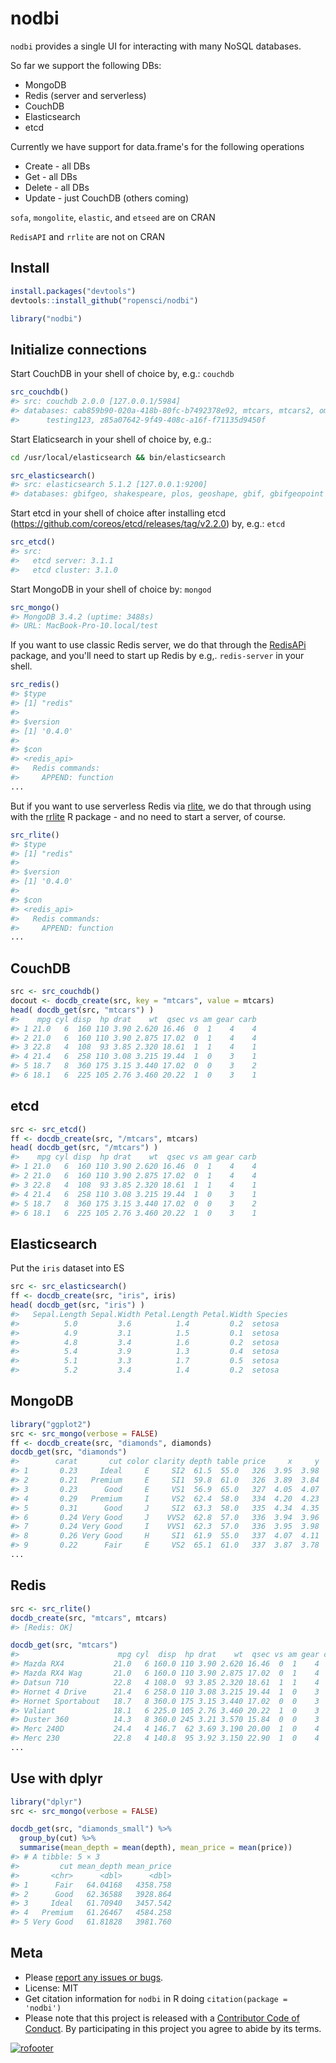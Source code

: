 nodbi
=====




`nodbi` provides a single UI for interacting with many NoSQL databases. 

So far we support the following DBs:

* MongoDB
* Redis (server and serverless)
* CouchDB
* Elasticsearch
* etcd

Currently we have support for data.frame's for the following operations

* Create - all DBs
* Get - all DBs
* Delete - all DBs
* Update - just CouchDB (others coming)

`sofa`, `mongolite`, `elastic`, and `etseed` are on CRAN

`RedisAPI` and `rrlite` are not on CRAN

## Install


```r
install.packages("devtools")
devtools::install_github("ropensci/nodbi")
```


```r
library("nodbi")
```

## Initialize connections

Start CouchDB in your shell of choice by, e.g.: `couchdb`


```r
src_couchdb()
#> src: couchdb 2.0.0 [127.0.0.1/5984]
#> databases: cab859b90-020a-418b-80fc-b7492378e92, mtcars, mtcars2, omdb,
#>      testing123, z85a07642-9f49-408c-a16f-f71135d9450f
```

Start Elaticsearch in your shell of choice by, e.g.:

```sh
cd /usr/local/elasticsearch && bin/elasticsearch
```


```r
src_elasticsearch()
#> src: elasticsearch 5.1.2 [127.0.0.1:9200]
#> databases: gbifgeo, shakespeare, plos, geoshape, gbif, gbifgeopoint
```

Start etcd in your shell of choice after installing etcd (https://github.com/coreos/etcd/releases/tag/v2.2.0) by, e.g.: `etcd`


```r
src_etcd()
#> src:
#>   etcd server: 3.1.1
#>   etcd cluster: 3.1.0
```

Start MongoDB in your shell of choice by: `mongod`


```r
src_mongo()
#> MongoDB 3.4.2 (uptime: 3488s)
#> URL: MacBook-Pro-10.local/test
```

If you want to use classic Redis server, we do that through the [RedisAPi][redisapi] 
package, and you'll need to start up Redis by e.g,. `redis-server` in your shell. 


```r
src_redis()
#> $type
#> [1] "redis"
#> 
#> $version
#> [1] '0.4.0'
#> 
#> $con
#> <redis_api>
#>   Redis commands:
#>     APPEND: function
...
```

But if you want to use serverless Redis via [rlite][rlite], we do that through using 
with the [rrlite][rrlite] R package - and no need to start a server, of course.


```r
src_rlite()
#> $type
#> [1] "redis"
#> 
#> $version
#> [1] '0.4.0'
#> 
#> $con
#> <redis_api>
#>   Redis commands:
#>     APPEND: function
...
```

## CouchDB


```r
src <- src_couchdb()
docout <- docdb_create(src, key = "mtcars", value = mtcars)
head( docdb_get(src, "mtcars") )
#>    mpg cyl disp  hp drat    wt  qsec vs am gear carb
#> 1 21.0   6  160 110 3.90 2.620 16.46  0  1    4    4
#> 2 21.0   6  160 110 3.90 2.875 17.02  0  1    4    4
#> 3 22.8   4  108  93 3.85 2.320 18.61  1  1    4    1
#> 4 21.4   6  258 110 3.08 3.215 19.44  1  0    3    1
#> 5 18.7   8  360 175 3.15 3.440 17.02  0  0    3    2
#> 6 18.1   6  225 105 2.76 3.460 20.22  1  0    3    1
```

## etcd




```r
src <- src_etcd()
ff <- docdb_create(src, "/mtcars", mtcars)
head( docdb_get(src, "/mtcars") )
#>    mpg cyl disp  hp drat    wt  qsec vs am gear carb
#> 1 21.0   6  160 110 3.90 2.620 16.46  0  1    4    4
#> 2 21.0   6  160 110 3.90 2.875 17.02  0  1    4    4
#> 3 22.8   4  108  93 3.85 2.320 18.61  1  1    4    1
#> 4 21.4   6  258 110 3.08 3.215 19.44  1  0    3    1
#> 5 18.7   8  360 175 3.15 3.440 17.02  0  0    3    2
#> 6 18.1   6  225 105 2.76 3.460 20.22  1  0    3    1
```

## Elasticsearch

Put the `iris` dataset into ES




```r
src <- src_elasticsearch()
ff <- docdb_create(src, "iris", iris)
head( docdb_get(src, "iris") )
#>   Sepal.Length Sepal.Width Petal.Length Petal.Width Species
#>          5.0         3.6          1.4         0.2  setosa
#>          4.9         3.1          1.5         0.1  setosa
#>          4.8         3.4          1.6         0.2  setosa
#>          5.4         3.9          1.3         0.4  setosa
#>          5.1         3.3          1.7         0.5  setosa
#>          5.2         3.4          1.4         0.2  setosa
```

## MongoDB


```r
library("ggplot2")
src <- src_mongo(verbose = FALSE)
ff <- docdb_create(src, "diamonds", diamonds)
docdb_get(src, "diamonds")
#>        carat       cut color clarity depth table price     x     y     z
#> 1       0.23     Ideal     E     SI2  61.5  55.0   326  3.95  3.98  2.43
#> 2       0.21   Premium     E     SI1  59.8  61.0   326  3.89  3.84  2.31
#> 3       0.23      Good     E     VS1  56.9  65.0   327  4.05  4.07  2.31
#> 4       0.29   Premium     I     VS2  62.4  58.0   334  4.20  4.23  2.63
#> 5       0.31      Good     J     SI2  63.3  58.0   335  4.34  4.35  2.75
#> 6       0.24 Very Good     J    VVS2  62.8  57.0   336  3.94  3.96  2.48
#> 7       0.24 Very Good     I    VVS1  62.3  57.0   336  3.95  3.98  2.47
#> 8       0.26 Very Good     H     SI1  61.9  55.0   337  4.07  4.11  2.53
#> 9       0.22      Fair     E     VS2  65.1  61.0   337  3.87  3.78  2.49
...
```

## Redis


```r
src <- src_rlite()
docdb_create(src, "mtcars", mtcars)
#> [Redis: OK]
```


```r
docdb_get(src, "mtcars")
#>                      mpg cyl  disp  hp drat    wt  qsec vs am gear carb
#> Mazda RX4           21.0   6 160.0 110 3.90 2.620 16.46  0  1    4    4
#> Mazda RX4 Wag       21.0   6 160.0 110 3.90 2.875 17.02  0  1    4    4
#> Datsun 710          22.8   4 108.0  93 3.85 2.320 18.61  1  1    4    1
#> Hornet 4 Drive      21.4   6 258.0 110 3.08 3.215 19.44  1  0    3    1
#> Hornet Sportabout   18.7   8 360.0 175 3.15 3.440 17.02  0  0    3    2
#> Valiant             18.1   6 225.0 105 2.76 3.460 20.22  1  0    3    1
#> Duster 360          14.3   8 360.0 245 3.21 3.570 15.84  0  0    3    4
#> Merc 240D           24.4   4 146.7  62 3.69 3.190 20.00  1  0    4    2
#> Merc 230            22.8   4 140.8  95 3.92 3.150 22.90  1  0    4    2
...
```

## Use with dplyr


```r
library("dplyr")
src <- src_mongo(verbose = FALSE)
```


```r
docdb_get(src, "diamonds_small") %>%
  group_by(cut) %>%
  summarise(mean_depth = mean(depth), mean_price = mean(price))
#> # A tibble: 5 × 3
#>         cut mean_depth mean_price
#>       <chr>      <dbl>      <dbl>
#> 1      Fair   64.04168   4358.758
#> 2      Good   62.36588   3928.864
#> 3     Ideal   61.70940   3457.542
#> 4   Premium   61.26467   4584.258
#> 5 Very Good   61.81828   3981.760
```

## Meta

* Please [report any issues or bugs](https://github.com/ropensci/nodbi/issues).
* License: MIT
* Get citation information for `nodbi` in R doing `citation(package = 'nodbi')`
* Please note that this project is released with a [Contributor Code of Conduct](CONDUCT.md). By participating in this project you agree to abide by its terms.

[![rofooter](https://ropensci.org/public_images/github_footer.png)](https://ropensci.org)

[rlite]: https://github.com/seppo0010/rlite
[redisapi]: https://github.com/ropensci/RedisAPI
[rrlite]: https://github.com/ropensci/rrlite
